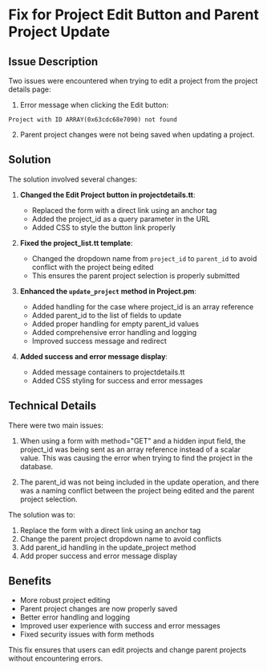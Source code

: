 # Fix for Project Edit Button and Parent Project Update

## Issue Description

Two issues were encountered when trying to edit a project from the project details page:

1. Error message when clicking the Edit button:
```
Project with ID ARRAY(0x63cdc68e7090) not found
```

2. Parent project changes were not being saved when updating a project.

## Solution

The solution involved several changes:

1. **Changed the Edit Project button in projectdetails.tt**:
   - Replaced the form with a direct link using an anchor tag
   - Added the project_id as a query parameter in the URL
   - Added CSS to style the button link properly

2. **Fixed the project_list.tt template**:
   - Changed the dropdown name from `project_id` to `parent_id` to avoid conflict with the project being edited
   - This ensures the parent project selection is properly submitted

3. **Enhanced the `update_project` method in Project.pm**:
   - Added handling for the case where project_id is an array reference
   - Added parent_id to the list of fields to update
   - Added proper handling for empty parent_id values
   - Added comprehensive error handling and logging
   - Improved success message and redirect

4. **Added success and error message display**:
   - Added message containers to projectdetails.tt
   - Added CSS styling for success and error messages

## Technical Details

There were two main issues:

1. When using a form with method="GET" and a hidden input field, the project_id was being sent as an array reference instead of a scalar value. This was causing the error when trying to find the project in the database.

2. The parent_id was not being included in the update operation, and there was a naming conflict between the project being edited and the parent project selection.

The solution was to:
1. Replace the form with a direct link using an anchor tag
2. Change the parent project dropdown name to avoid conflicts
3. Add parent_id handling in the update_project method
4. Add proper success and error message display

## Benefits

- More robust project editing
- Parent project changes are now properly saved
- Better error handling and logging
- Improved user experience with success and error messages
- Fixed security issues with form methods

This fix ensures that users can edit projects and change parent projects without encountering errors.